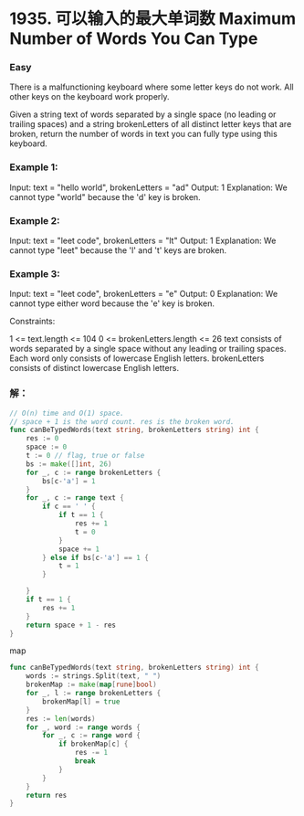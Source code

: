 # 1935. 可以输入的最大单词数 Maximum Number of Words You Can Type

### Easy

There is a malfunctioning keyboard where some letter keys do not work. All other keys on the keyboard work properly.

Given a string text of words separated by a single space (no leading or trailing spaces) and a string brokenLetters of all distinct letter keys that are broken, return the number of words in text you can fully type using this keyboard.

### Example 1:

Input: text = "hello world", brokenLetters = "ad"
Output: 1
Explanation: We cannot type "world" because the 'd' key is broken.

### Example 2:

Input: text = "leet code", brokenLetters = "lt"
Output: 1
Explanation: We cannot type "leet" because the 'l' and 't' keys are broken.

### Example 3:

Input: text = "leet code", brokenLetters = "e"
Output: 0
Explanation: We cannot type either word because the 'e' key is broken.

Constraints:

1 <= text.length <= 104
0 <= brokenLetters.length <= 26
text consists of words separated by a single space without any leading or trailing spaces.
Each word only consists of lowercase English letters.
brokenLetters consists of distinct lowercase English letters.

### 解：

```go
// O(n) time and O(1) space. 
// space + 1 is the word count. res is the broken word.
func canBeTypedWords(text string, brokenLetters string) int {
	res := 0
	space := 0
	t := 0 // flag, true or false
	bs := make([]int, 26)
	for _, c := range brokenLetters {
		bs[c-'a'] = 1
	}
	for _, c := range text {
		if c == ' ' {
			if t == 1 {
				res += 1
				t = 0
			}
			space += 1
		} else if bs[c-'a'] == 1 {
			t = 1
		}

	}
	if t == 1 {
		res += 1
	}
	return space + 1 - res
}
```

map

```go
func canBeTypedWords(text string, brokenLetters string) int {
	words := strings.Split(text, " ")
	brokenMap := make(map[rune]bool)
	for _, l := range brokenLetters {
		brokenMap[l] = true
	}
	res := len(words)
	for _, word := range words {
		for _, c := range word { 
			if brokenMap[c] {
				res -= 1
				break
			}
		}
	}
	return res
}
```
